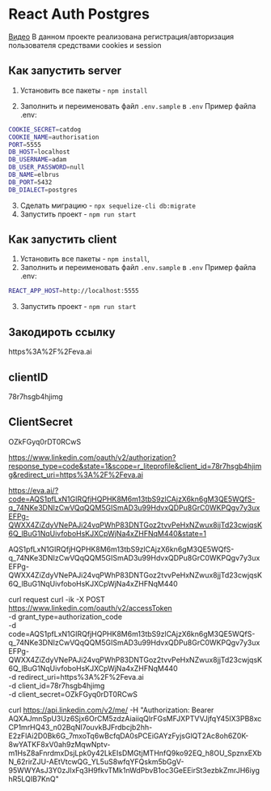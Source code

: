 # React Auth Postgres

[Видео](https://youtu.be/BBTtkAFyxzE)
В данном проекте реализована регистрация/авторизация пользователя средствами cookies и session

## Как запустить server

1) Установить все пакеты - ``npm install``

2) Заполнить и переименовать файл `.env.sample` в `.env`
Пример файла .env:
```bash
COOKIE_SECRET=catdog
COOKIE_NAME=authorisation
PORT=5555
DB_HOST=localhost
DB_USERNAME=adam
DB_USER_PASSWORD=null
DB_NAME=elbrus
DB_PORT=5432
DB_DIALECT=postgres
```
3) Cделать миграцию - `npx sequelize-cli db:migrate`
4) Запустить проект - `npm run start`


## Как запустить client

1) Установить все пакеты - `npm install`,
2) Заполнить и переименовать файл `.env.sample` в `.env`
Пример файла .env:
```bash
REACT_APP_HOST=http://localhost:5555
```
3) Запустить проект - `npm run start`


## Закодироть ссылку

https%3A%2F%2Feva.ai

## clientID

78r7hsgb4hjimg

## ClientSecret

OZkFGyq0rDT0RCwS


https://www.linkedin.com/oauth/v2/authorization?response_type=code&state=1&scope=r_liteprofile&client_id=78r7hsgb4hjimg&redirect_uri=https%3A%2F%2Feva.ai


https://eva.ai/?code=AQS1pfLxN1GIRQfjHQPHK8M6m13tbS9zlCAjzX6kn6gM3QE5WQfS-q_74NKe3DNIzCwVQqQQM5GISmAD3u99HdvxQDPu8GrC0WKPQgv7y3uxEFPg-QWXX4ZiZdyVNePAJi24vqPWhP83DNTGoz2tvvPeHxNZwux8jjTd23cwjqsK6Q_lBuG1NqUivfoboHsKJXCpWjNa4xZHFNqM440&state=1

AQS1pfLxN1GIRQfjHQPHK8M6m13tbS9zlCAjzX6kn6gM3QE5WQfS-q_74NKe3DNIzCwVQqQQM5GISmAD3u99HdvxQDPu8GrC0WKPQgv7y3uxEFPg-QWXX4ZiZdyVNePAJi24vqPWhP83DNTGoz2tvvPeHxNZwux8jjTd23cwjqsK6Q_lBuG1NqUivfoboHsKJXCpWjNa4xZHFNqM440


curl request
curl -ik -X POST https://www.linkedin.com/oauth/v2/accessToken \
-d grant_type=authorization_code \
-d code=AQS1pfLxN1GIRQfjHQPHK8M6m13tbS9zlCAjzX6kn6gM3QE5WQfS-q_74NKe3DNIzCwVQqQQM5GISmAD3u99HdvxQDPu8GrC0WKPQgv7y3uxEFPg-QWXX4ZiZdyVNePAJi24vqPWhP83DNTGoz2tvvPeHxNZwux8jjTd23cwjqsK6Q_lBuG1NqUivfoboHsKJXCpWjNa4xZHFNqM440 \
-d redirect_uri=https%3A%2F%2Feva.ai \
-d client_id=78r7hsgb4hjimg \
-d client_secret=OZkFGyq0rDT0RCwS

curl https://api.linkedin.com/v2/me/ -H  "Authorization: Bearer AQXAJmnSpU3Uz6Sjx6OrCM5zdzAiaiiqQlrFGsMFJXPTVVJjfqY45IX3PB8xcCP1mrHQ43_n02BqNI7ouvkBJFrdbcjb2hh-E2zFlAi2D0Bk6G_7mxoTq6wBcfqDA0sPCEiGAYzFyjsGlQT2Ac8oh6Z0K-8wYATKF8xV0ah9zMqwNptv-m1HsZ8aFnrdmxDsjLpk0y42LkEIsDMGtjMTHnfQ9ko92EQ_h8OU_SpznxEXbN_62rirZJU-AEtVtcwQG_YL5uS8wfqYFQskm5bGgV-95WWYAsJ3Y0zJIxFq3H9fkvTMk1nWdPbvB1oc3GeEEirSt3ezbkZmrJH6iyghR5LQIB7KnQ"

